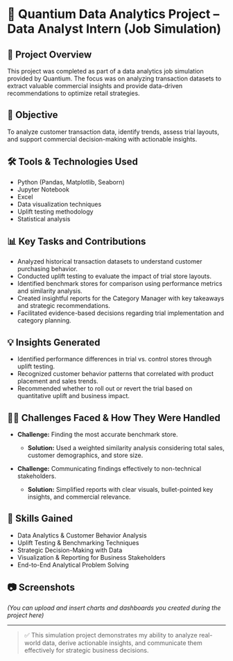 # 🧮 Quantium Data Analytics Project – Data Analyst Intern (Job Simulation)

## 📌 Project Overview
This project was completed as part of a data analytics job simulation provided by Quantium. The focus was on analyzing transaction datasets to extract valuable commercial insights and provide data-driven recommendations to optimize retail strategies.

## 🎯 Objective
To analyze customer transaction data, identify trends, assess trial layouts, and support commercial decision-making with actionable insights.

## 🛠️ Tools & Technologies Used
- Python (Pandas, Matplotlib, Seaborn)
- Jupyter Notebook
- Excel
- Data visualization techniques
- Uplift testing methodology
- Statistical analysis

## 📊 Key Tasks and Contributions
- Analyzed historical transaction datasets to understand customer purchasing behavior.
- Conducted uplift testing to evaluate the impact of trial store layouts.
- Identified benchmark stores for comparison using performance metrics and similarity analysis.
- Created insightful reports for the Category Manager with key takeaways and strategic recommendations.
- Facilitated evidence-based decisions regarding trial implementation and category planning.

## 💡 Insights Generated
- Identified performance differences in trial vs. control stores through uplift testing.
- Recognized customer behavior patterns that correlated with product placement and sales trends.
- Recommended whether to roll out or revert the trial based on quantitative uplift and business impact.

## 🧗‍♂️ Challenges Faced & How They Were Handled
- **Challenge:** Finding the most accurate benchmark store.
  - **Solution:** Used a weighted similarity analysis considering total sales, customer demographics, and store size.

- **Challenge:** Communicating findings effectively to non-technical stakeholders.
  - **Solution:** Simplified reports with clear visuals, bullet-pointed key insights, and commercial relevance.

## 🧠 Skills Gained
- Data Analytics & Customer Behavior Analysis
- Uplift Testing & Benchmarking Techniques
- Strategic Decision-Making with Data
- Visualization & Reporting for Business Stakeholders
- End-to-End Analytical Problem Solving

## 📷 Screenshots
*(You can upload and insert charts and dashboards you created during the project here)*

---

> ✅ This simulation project demonstrates my ability to analyze real-world data, derive actionable insights, and communicate them effectively for strategic business decisions.
